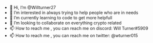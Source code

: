 - 👋 Hi, I’m @Willturner27
- 👀 I’m interested in always trying to help people who are in needs
- 🌱 I’m currently learning to code to get more helpfull
- 💞️ I’m looking to collaborate on everything crypto related
- 📫 How to reach me , you can reach me on discord: Will Turner#5909
- 📫 How to reach me , you can reach me on twitter: @wturner015

<!---
Willturner27/Willturner27 is a ✨ special ✨ repository because its `README.md` (this file) appears on your GitHub profile.
You can click the Preview link to take a look at your changes.
--->

